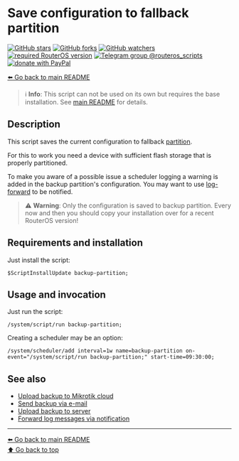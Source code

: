 Save configuration to fallback partition
========================================

[![GitHub stars](https://img.shields.io/github/stars/eworm-de/routeros-scripts?logo=GitHub&style=flat&color=red)](https://github.com/eworm-de/routeros-scripts/stargazers)
[![GitHub forks](https://img.shields.io/github/forks/eworm-de/routeros-scripts?logo=GitHub&style=flat&color=green)](https://github.com/eworm-de/routeros-scripts/network)
[![GitHub watchers](https://img.shields.io/github/watchers/eworm-de/routeros-scripts?logo=GitHub&style=flat&color=blue)](https://github.com/eworm-de/routeros-scripts/watchers)
[![required RouterOS version](https://img.shields.io/badge/RouterOS-7.12-yellow?style=flat)](https://mikrotik.com/download/changelogs/)
[![Telegram group @routeros_scripts](https://img.shields.io/badge/Telegram-%40routeros__scripts-%2326A5E4?logo=telegram&style=flat)](https://t.me/routeros_scripts)
[![donate with PayPal](https://img.shields.io/badge/Like_it%3F-Donate!-orange?logo=githubsponsors&logoColor=orange&style=flat)](https://www.paypal.com/cgi-bin/webscr?cmd=_s-xclick&hosted_button_id=A4ZXBD6YS2W8J)

[⬅️ Go back to main README](../README.md)

> ℹ️ **Info**: This script can not be used on its own but requires the base
> installation. See [main README](../README.md) for details.

Description
-----------

This script saves the current configuration to fallback
[partition](https://wiki.mikrotik.com/wiki/Manual:Partitions).

For this to work you need a device with sufficient flash storage that is
properly partitioned.

To make you aware of a possible issue a scheduler logging a warning is
added in the backup partition's configuration. You may want to use
[log-forward](log-forward.md) to be notified.

> ⚠️ **Warning**: Only the configuration is saved to backup partition.
> Every now and then you should copy your installation over for a recent
> RouterOS version!

Requirements and installation
-----------------------------

Just install the script:

    $ScriptInstallUpdate backup-partition;

Usage and invocation
--------------------

Just run the script:

    /system/script/run backup-partition;

Creating a scheduler may be an option:

    /system/scheduler/add interval=1w name=backup-partition on-event="/system/script/run backup-partition;" start-time=09:30:00;

See also
--------

* [Upload backup to Mikrotik cloud](backup-cloud.md)
* [Send backup via e-mail](backup-email.md)
* [Upload backup to server](backup-upload.md)
* [Forward log messages via notification](log-forward.md)

---
[⬅️ Go back to main README](../README.md)  
[⬆️ Go back to top](#top)
